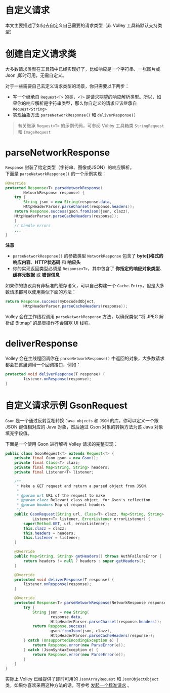 # 自定义请求
本文主要描述了如何去自定义自己需要的请求类型（非 Volley 工具箱默认支持类型）

# 创建自定义请求类
大多数请求类型在工具箱中已经实现好了，比如响应是一个字符串、一张图片或 Json ,即时可用，无需自定义。

对于一些需要自己去定义请求类型的场景，你只需要以下两步：
* 写一个继承自 `Request<T>` 的类，`<T>` 是请求期望的响应解析类型。所以，如果你的响应解析是字符串类型，那么你自定义的请求应该继承自 `Request<String>`
* 实现抽象方法 `parseNetworkResponse()` 和 `deliverResponse()`

> 有关继承 `Request<T>` 的示例代码，可参阅 Volley 工具箱类 `StringRequest` 和 `ImageRequest`

# parseNetworkResponse
`Response` 封装了给定类型（字符串、图像或JSON）的响应解析。  
下面是 `parseNetworkResponse()` 的一个示例实现：
```java
@Override
protected Response<T> parseNetworkResponse(
        NetworkResponse response) {
    try {
        String json = new String(response.data,
        HttpHeaderParser.parseCharset(response.headers));
    return Response.success(gson.fromJson(json, clazz),
    HttpHeaderParser.parseCacheHeaders(response));
    }
    // handle errors
    ...
}
```

**注意**
* `parseNetworkResponse()` 的参数类型 `NetworkResponse` 包含了 **byte[]格式的响应内容**、**HTTP状态码** 和 **响应头**
* 你的实现返回类型必须是 `Response<T>`，其中包含了 **你指定的响应对象类型**、**缓存元数据** 或 **错误信息**

如果你的协议具有非标准的缓存语义，可以自己构建一个 `Cache.Entry`，但是大多数请求都可以使用类似下面的方法：
```java
return Response.success(myDecodedObject,
        HttpHeaderParser.parseCacheHeaders(response));
```

Volley 会在工作线程调用 `parseNetworkResponse` 方法，以确保类似 ”将 JPEG 解析成 Bitmap“ 的昂贵操作不会阻塞 UI 线程。

# deliverResponse
Volley 会在主线程回调你在 `parseNetworkResponse()` 中返回的对象，大多数请求都会在这里调用一个回调接口，例如：
```java
protected void deliverResponse(T response) {
        listener.onResponse(response);
}
```

# 自定义请求示例 GsonRequest
`Gson` 是一个通过反射互相转换 `Java objects` 和 `JSON` 的库。你可以定义一个跟 JSON 键值相对应的 Java 对象，然后通过 Gson 对象的转换方法为该 Java 对象填充字段值。

下面是一个使用 Gson 进行解析 Volley 请求的完整实现：
```Java
public class GsonRequest<T> extends Request<T> {
    private final Gson gson = new Gson();
    private final Class<T> clazz;
    private final Map<String, String> headers;
    private final Listener<T> listener;

    /**
     * Make a GET request and return a parsed object from JSON.
     *
     * @param url URL of the request to make
     * @param clazz Relevant class object, for Gson's reflection
     * @param headers Map of request headers
     */
    public GsonRequest(String url, Class<T> clazz, Map<String, String> headers,
            Listener<T> listener, ErrorListener errorListener) {
        super(Method.GET, url, errorListener);
        this.clazz = clazz;
        this.headers = headers;
        this.listener = listener;
    }

    @Override
    public Map<String, String> getHeaders() throws AuthFailureError {
        return headers != null ? headers : super.getHeaders();
    }

    @Override
    protected void deliverResponse(T response) {
        listener.onResponse(response);
    }

    @Override
    protected Response<T> parseNetworkResponse(NetworkResponse response) {
        try {
            String json = new String(
                    response.data,
                    HttpHeaderParser.parseCharset(response.headers));
            return Response.success(
                    gson.fromJson(json, clazz),
                    HttpHeaderParser.parseCacheHeaders(response));
        } catch (UnsupportedEncodingException e) {
            return Response.error(new ParseError(e));
        } catch (JsonSyntaxException e) {
            return Response.error(new ParseError(e));
        }
    }
}
```

实际上 Volley 已经提供了即时可用的 `JsonArrayRequest` 和 `JsonObjectObject` 类，如果你喜欢采用这种方法的话，可参考 [发起一个标准请求](https://github.com/zhuanghongji/volley-note/blob/master/guide/making-a-standard-request.md) 。

